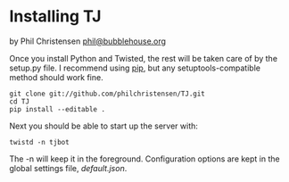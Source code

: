 Installing TJ
====================

by Phil Christensen
phil@bubblehouse.org

Once you install Python and Twisted, the rest will be taken care of by
the setup.py file. I recommend using [pip](http://pypi.python.org/pypi/pip),
but any setuptools-compatible method should work fine.

    git clone git://github.com/philchristensen/TJ.git
    cd TJ
    pip install --editable .

Next you should be able to start up the server with:

    twistd -n tjbot

The -n will keep it in the foreground. Configuration options are kept in the 
global settings file, *default.json*.